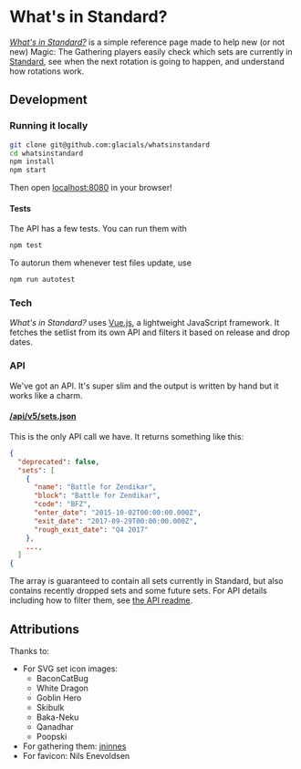 # What's in Standard?
*[What's in Standard?][website]* is a simple reference page made to help new (or not new) Magic: The Gathering players easily
check which sets are currently in [Standard][standard-official], see when the next rotation is going to happen, and understand how
rotations work.

[website]: https://whatsinstandard.com/
[standard-official]: http://magic.wizards.com/en/content/standard-formats-magic-gathering 

## Development
### Running it locally
```sh
git clone git@github.com:glacials/whatsinstandard
cd whatsinstandard
npm install
npm start
```

Then open [localhost:8080][localhost] in your browser!

[localhost]: http://localhost:8080

#### Tests
The API has a few tests. You can run them with

```sh
npm test
```

To autorun them whenever test files update, use

```sh
npm run autotest
```

### Tech
*What's in Standard?* uses [Vue.js][vue], a lightweight JavaScript framework. It fetches the setlist from its own API
and filters it based on release and drop dates.

[vue]: https://vuejs.org/

### API
We've got an API. It's super slim and the output is written by hand but it works like a charm.

#### [/api/v5/sets.json][api]
This is the only API call we have. It returns something like this:

```json
{
  "deprecated": false,
  "sets": [
    {
      "name": "Battle for Zendikar",
      "block": "Battle for Zendikar",
      "code": "BFZ",
      "enter_date": "2015-10-02T00:00:00.000Z",
      "exit_date": "2017-09-29T00:00:00.000Z",
      "rough_exit_date": "Q4 2017"
    },
    ...,
  ]
{
```

The array is guaranteed to contain all sets currently in Standard, but also contains recently dropped sets and some
future sets. For API details including how to filter them, see [the API readme][api-readme].

[api]: https://whatsinstandard.com/api/v5/sets.json
[api-readme]: https://github.com/glacials/whatsinstandard/blob/master/api

## Attributions
Thanks to:

* For SVG set icon images:
  * BaconCatBug
  * White Dragon
  * Goblin Hero
  * Skibulk
  * Baka-Neku
  * Qanadhar
  * Poopski
* For gathering them: [jninnes][jninnes]
* For favicon: Nils Enevoldsen

[jninnes]: https://github.com/jninnes/mtgicons
